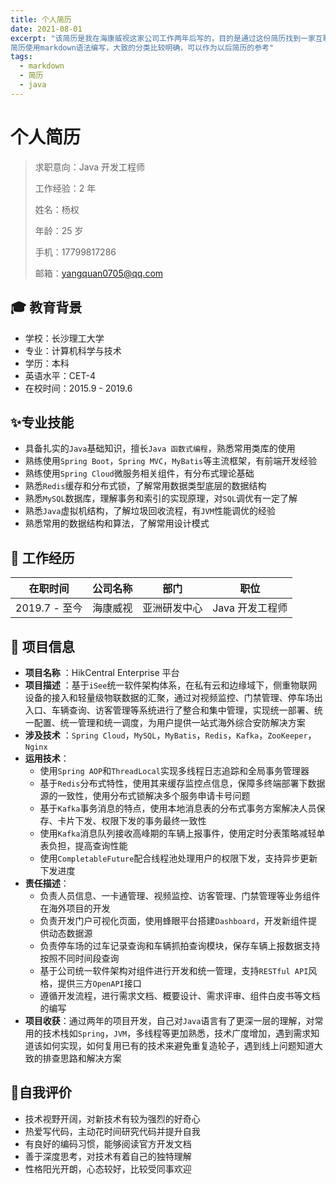 ```yaml
---
title: 个人简历
date: 2021-08-01
excerpt: "该简历是我在海康威视这家公司工作两年后写的，目的是通过这份简历找到一家互联网行业的工作
简历使用markdown语法编写，大致的分类比较明确，可以作为以后简历的参考"
tags: 
  - markdown
  - 简历
  - java
---
```


# 个人简历

> 求职意向：Java 开发工程师
>
> 工作经验：2 年
>
> 姓名：杨权
>
> 年龄：25 岁
>
> 手机：17799817286
>
> 邮箱：yangquan0705@qq.com

## :mortar_board: 教育背景

- 学校：长沙理工大学
- 专业：计算机科学与技术
- 学历：本科
- 英语水平：CET-4
- 在校时间：2015.9 - 2019.6

## :sparkles:专业技能

- 具备扎实的`Java`基础知识，擅长`Java 函数式编程`，熟悉常用类库的使用
- 熟练使用`Spring Boot`，`Spring MVC`，`MyBatis`等主流框架，有前端开发经验
- 熟练使用`Spring Cloud`微服务相关组件，有分布式理论基础
- 熟悉`Redis`缓存和分布式锁，了解常用数据类型底层的数据结构
- 熟悉`MySQL`数据库，理解事务和索引的实现原理，对`SQL`调优有一定了解
- 熟悉`Java`虚拟机结构，了解垃圾回收流程，有`JVM`性能调优的经验
- 熟悉常用的数据结构和算法，了解常用设计模式

## :briefcase: 工作经历

| 在职时间    | 公司名称 | 部门                   | 职位            |
| ----------- | -------- | ---------------------- | --------------- |
| 2019.7 - 至今 | 海康威视 | 亚洲研发中心 | Java 开发工程师 |

## :page_facing_up: 项目信息

- **项目名称** ：HikCentral Enterprise 平台
- **项目描述** ：基于`iSee`统一软件架构体系，在私有云和边缘域下，侧重物联网设备的接入和轻量级物联数据的汇聚，通过对视频监控、门禁管理、停车场出入口、车辆查询、访客管理等系统进行了整合和集中管理，实现统一部署、统一配置、统一管理和统一调度，为用户提供一站式海外综合安防解决方案
- **涉及技术** ：`Spring Cloud`，`MySQL`，`MyBatis`，`Redis`，`Kafka`，`ZooKeeper`，`Nginx`
- **运用技术**：
  - 使用`Spring AOP`和`ThreadLocal`实现多线程日志追踪和全局事务管理器
  - 基于`Redis`分布式特性，使用其来缓存监控点信息，保障多终端部署下数据源的一致性，使用分布式锁解决多个服务申请卡号问题
  - 基于`Kafka`事务消息的特点，使用本地消息表的分布式事务方案解决人员保存、卡片下发、权限下发的事务最终一致性
  - 使用`Kafka`消息队列接收高峰期的车辆上报事件，使用定时分表策略减轻单表负担，提高查询性能
  - 使用`CompletableFuture`配合线程池处理用户的权限下发，支持异步更新下发进度
- **责任描述**：
  - 负责人员信息、一卡通管理、视频监控、访客管理、门禁管理等业务组件在海外项目的开发
  - 负责开发门户可视化页面，使用蜂眼平台搭建`Dashboard`，开发新组件提供动态数据源
  - 负责停车场的过车记录查询和车辆抓拍查询模块，保存车辆上报数据支持按照不同时间段查询
  - 基于公司统一软件架构对组件进行开发和统一管理，支持`RESTful API`风格，提供三方`OpenAPI`接口
  - 遵循开发流程，进行需求文档、概要设计、需求评审、组件白皮书等文档的编写
- **项目收获**：通过两年的项目开发，自己对`Java`语言有了更深一层的理解，对常用的技术栈如`Spring`，`JVM`，多线程等更加熟悉，技术广度增加，遇到需求知道该如何实现，如何复用已有的技术来避免重复造轮子，遇到线上问题知道大致的排查思路和解决方案

## :cookie:自我评价

- 技术视野开阔，对新技术有较为强烈的好奇心
- 热爱写代码，主动花时间研究代码并提升自我
- 有良好的编码习惯，能够阅读官方开发文档
- 善于深度思考，对技术有着自己的独特理解
- 性格阳光开朗，心态较好，比较受同事欢迎

